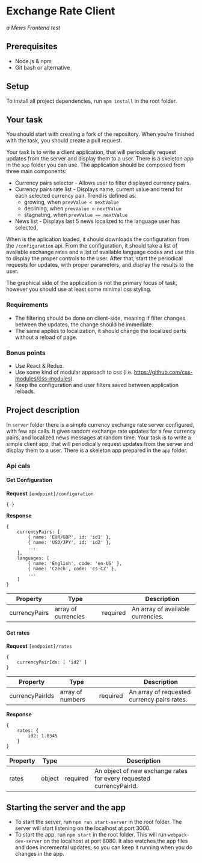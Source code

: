 # Exchange Rate Client

*a Mews Frontend test*

## Prerequisites

- Node.js & npm
- Git bash or alternative

## Setup

To install all project dependencies, run `npm install` in the root folder.

## Your task

You should start with creating a fork of the repository. When you're finished with the task, you should create a pull request.

Your task is to write a client application, that will periodically request updates from the server and display them to a user. There is a skeleton app in the `app` folder you can use. The application should be composed from three main components:
- Currency pairs selector - Allows user to filter displayed currency pairs.
- Currency pairs rate list - Displays name, current value and trend for each selected currency pair. Trend is defined as:
    - growing, when `prevValue < nextValue`
    - declining, when `prevValue > nextValue`
    - stagnating, when `prevValue == nextValue`
- News list - Displays last 5 news localized to the language user has selected.

When is the aplication loaded, it should downloads the configuration from the `/configuration` api. From the configuration, it should take a list of available exchange rates and a list of available language codes and use this to display the proper controls to the user. After that, start the periodical requests for updates, with proper parameters, and display the results to the user.

The graphical side of the application is not the primary focus of task, however you should use at least some minimal css styling. 

### Requirements

- The filtering should be done on client-side, meaning if filter changes between the updates, the change should be immediate.
- The same applies to localization, it should change the localized parts without a reload of page.

### Bonus points

- Use React & Redux.
- Use some kind of modular approach to css (i.e. https://github.com/css-modules/css-modules).
- Keep the configuration and user filters saved between application reloads.

## Project description

In `server` folder there is a simple currency exchange rate server configured, with few api calls. It gives random exchange rate updates for a few currency pairs, and localized news messages at random time. Your task is to write a simple client app, that will periodically request updates from the server and display them to a user. There is a skeleton app prepared in the `app` folder.

### Api cals

#### Get Configuration

**Request** `[endpoint]/configuration`
```
{ }
```

**Response**
```
{
    currencyPairs: [
        { name: 'EUR/GBP', id: 'id1' },
        { name: 'USD/JPY', id: 'id2' },
        ...
    ],
    languages: [
        { name: 'English', code: 'en-US' },
        { name: 'Czech', code: 'cs-CZ' },
        ...
    ]
}
```

| Property | Type | | Description |
| --- | --- | --- | --- |
| currencyPairs | array of currencies | required | An array of available currencies.

#### Get rates

**Request** `[endpoint]/rates`
```
{
    currencyPairIds: [ 'id2' ]
}
```

| Property | Type | | Description |
| --- | --- | --- | --- |
| currencyPairIds | array of numbers | required | An array of requested currency pairs rates. 

**Response**
```
{
    rates: {
        id2: 1.0345 
    }
}
```

| Property | Type | | Description |
| --- | --- | --- | --- |
| rates | object | required | An object of new exchange rates for every requested currencyPairId.

## Starting the server and the app

- To start the server, run `npm run start-server` in the root folder. The server will start listening on the localhost at port 3000.
- To start the app, run `npm start` in the root folder. This will run `webpack-dev-server` on the localhost at port 8080. It also watches the app files and does incremental updates, so you can keep it running when you do changes in the app.
